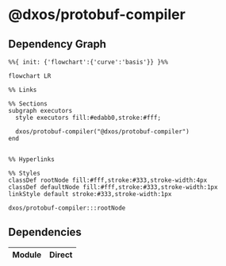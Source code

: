 # @dxos/protobuf-compiler



## Dependency Graph

```mermaid
%%{ init: {'flowchart':{'curve':'basis'}} }%%

flowchart LR

%% Links

%% Sections
subgraph executors
  style executors fill:#edabb0,stroke:#fff;

  dxos/protobuf-compiler("@dxos/protobuf-compiler")
end


%% Hyperlinks

%% Styles
classDef rootNode fill:#fff,stroke:#333,stroke-width:4px
classDef defaultNode fill:#fff,stroke:#333,stroke-width:1px
linkStyle default stroke:#333,stroke-width:1px

dxos/protobuf-compiler:::rootNode

```

## Dependencies

| Module | Direct |
|---|---|
